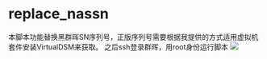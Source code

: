 # replace_nassn

本脚本功能替换黑群晖SN序列号，正版序列号需要根据我提供的方式适用虚拟机套件安装VirtualDSM来获取。
之后ssh登录群晖，用root身份运行脚本
![ ](demo.jpg)
